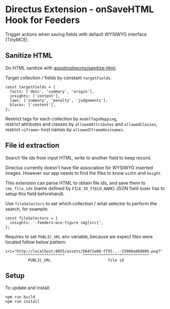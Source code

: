 # Directus Extension - onSaveHTML Hook for Feeders

Trigger actions when saving fields with default WYSIWYG interface (TinyMCE).


## Sanitize HTML

Do HTML sanitize with [apostrophecms/sanitize-html][].

Target collection / fields by constant `targetFields`.

    const targetFields = {
      facts: ['desc', 'summary', 'origin'],
      insights: ['content'],
      laws: ['summary', 'penalty', 'judgements'],
      blocks: ['content'],
    };

Restrict tags for each collection by `modelTagsMapping`,  
restrict attributes and classes by `allowedAttributes` and `allowedClasses`,  
restrict `<iframe>` host names by `allowedIframeHostnames`.


## File id extraction

Search file ids from input HTML, write to another field to keep record.

Directus currently doesn't have file association for WYSIWYG inserted images.
However our app needs to find the files to know `width` and `height`.

This extension can parse HTML to obtain file ids, and save them to
`cms_file_ids` (name defined by `FILE_ID_FIELD_NAME`) JSON field (user has to
setup this field beforehand).

Use `fileSelectors` to set which collection / what selector to perform the
search, for example:

    const fileSelectors = {
      insights: '.feeders-mce-figure img[src]',
    };

Requires to set `PUBLIC_URL` env variable, because we expect files were
located follow below pattern:

    src="http://localhost:8055/assets/b64f2e08-ff55...-33900ad0d809.png?"
         ^^^^^^^^^^^^^^^^^^^^^        ^^^^^^^^^^^^^^^^^^^^^^^^^^^^^
              PUBLIC_URL                         file id


## Setup

To update and install:

    npm run build
    npm run install



[apostrophecms/sanitize-html]: https://github.com/apostrophecms/sanitize-html